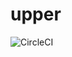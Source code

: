 # upper

![CircleCI](https://circleci.com/gh/FormulaPages/upper.svg?style=shield&circle-token=:circle-token)
